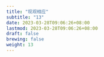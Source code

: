 ```yaml
---
title: "现观相应"
subtitle: "13"
date: 2023-03-28T09:06:26+08:00
lastmod: 2023-03-28T09:06:26+08:00
draft: false
brewing: false
weight: 13
---
```


